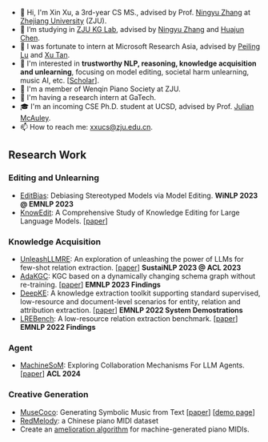 - 👋 Hi, I'm Xin Xu, a 3rd-year CS MS., advised by Prof. [Ningyu Zhang](https://scholar.google.com/citations?user=xQDOPvsAAAAJ&hl=en) at [Zhejiang University](https://www.zju.edu.cn/english/) (ZJU).
- 🌱 I’m studying in [ZJU KG Lab](https://zjunlp.github.io/), advised by [Ningyu Zhang](https://scholar.google.com/citations?user=xQDOPvsAAAAJ&hl=en) and [Huajun Chen](https://scholar.google.com/citations?user=ToheCcUAAAAJ&hl=en).
- 👯 I was fortunate to intern at Microsoft Research Asia, advised by [Peiling Lu](https://www.microsoft.com/en-us/research/people/peil/) and [Xu Tan](https://tan-xu.github.io/).
- 👀 I'm interested in **trustworthy NLP, reasoning, knowledge acquisition and unlearning**, focusing on model editing, societal harm unlearning, music AI, etc. \[[Scholar](https://scholar.google.com/citations?user=KBdTqoEAAAAJ&hl=en)\].
- 🎵 I'm a member of Wenqin Piano Society at ZJU.
- 🔎 I'm having a research intern at GaTech.
- 🎓 I'm an incoming CSE Ph.D. student at UCSD, advised by Prof. [Julian McAuley](https://cseweb.ucsd.edu/~jmcauley/).
- 📫 How to reach me: <xxucs@zju.edu.cn>.

## Research Work

### Editing and Unlearning 
- [EditBias](https://github.com/zjunlp/EditBias): Debiasing Stereotyped Models via Model Editing. **WiNLP 2023 @ EMNLP 2023**
- [KnowEdit](https://huggingface.co/datasets/zjunlp/KnowEdit): A Comprehensive Study of Knowledge Editing for Large Language Models. \[[paper](https://arxiv.org/abs/2401.01286)\]

### Knowledge Acquisition
- [UnleashLLMRE](https://github.com/zjunlp/DeepKE/tree/main/example/llm/UnleashLLMRE): An exploration of unleashing the power of LLMs for few-shot relation extraction. \[[paper](https://arxiv.org/abs/2305.01555)\] **SustaiNLP 2023 @ ACL 2023**
- [AdaKGC](https://github.com/zjunlp/AdaKGC): KGC based on a dynamically changing schema graph without re-training. \[[paper](https://arxiv.org/abs/2305.08703)\] **EMNLP 2023 Findings**
- [DeepKE](http://deepke.openkg.cn/): A knowledge extraction toolkit supporting standard supervised, low-resource and document-level scenarios for entity, relation and attribution extraction. \[[paper](https://arxiv.org/abs/2201.03335)\] **EMNLP 2022 System Demostrations**
- [LREBench](https://github.com/zjunlp/LREBench): A low-resource relation extraction benchmark. \[[paper](https://arxiv.org/abs/2210.10678)] **EMNLP 2022 Findings**

### Agent
- [MachineSoM](https://github.com/zjunlp/MachineSoM): Exploring Collaboration Mechanisms For LLM Agents. \[[paper](https://arxiv.org/abs/2310.02124)] **ACL 2024**

### Creative Generation
- [MuseCoco](https://github.com/microsoft/muzic/tree/main/musecoco): Generating Symbolic Music from Text \[[paper](https://arxiv.org/abs/2306.00110)] \[[demo page](https://ai-muzic.github.io/musecoco/)\]
- [RedMelody](https://github.com/xxupiano/ChineseMusicTransformer): a Chinese piano MIDI dataset
- Create an [amelioration algorithm](https://github.com/xxupiano/ImprovingGeneratedPianoMIDI) for machine-generated piano MIDIs.



<!--
**xxupiano/xxupiano** is a ✨ _special_ ✨ repository because its `README.md` (this file) appears on your GitHub profile.

Here are some ideas to get you started:

- 🔭 I’m currently working on ...
- 🌱 I’m currently learning ...
- 👯 I’m looking to collaborate on ...
- 🤔 I’m looking for help with ...
- 💬 Ask me about ...
- 📫 How to reach me: ...
- 😄 Pronouns: ...
- ⚡ Fun fact: ...
-->
